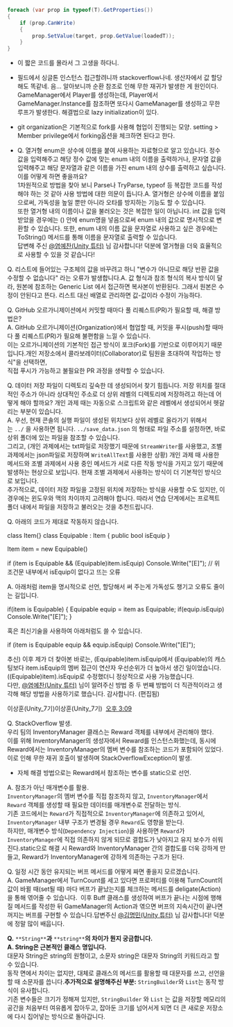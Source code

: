 ~~~c#
foreach (var prop in typeof(T).GetProperties())
{
    if (prop.CanWrite)
    {
        prop.SetValue(target, prop.GetValue(loadedT));
    }
}
~~~
- 이 짧은 코드를 몰라서 그 고생을 하다니.

- 필드에서 싱글톤 인스턴스 접근할려니까 stackoverflow나네. 생산자에서 값 할당해도 똑같네. 음... 알아보니까 순환 참조로 인해 무한 재귀가 발생한 게 원인이다. GameManager에서 Player를 생성하는데, Player에서 GameManager.Instance를 참조하면 또다시 GameManager를 생성하고 무한 루프가 발생한다. 해결법으로 lazy initialization이 있다.

- git organization은 기본적으로 fork를 사용해 협업이 진행되는 모양.  setting > Member privilege에서 forking옵션을 체크하면 된다고 한다.
- Q. 열거형 enum은 상수에 이름을 붙여 사용하는 자료형으로 알고 있습니다. 정수 값을 입력해주고 해당 정수 값에 맞는 enum 내의 이름을 출력하거나, 문자열 값을 입력해주고 해당 문자열과 같은 이름을 가진 enum 내의 상수를 출력하고 싶습니다. 이를 어떻게 하면 좋을까요?  
1차원적으로 방법을 찾아 보니 Parse나 TryParse, typeof 등 복잡한 코드를 작성해야 하는 것 같아 사용 방법에 대한 의문이 듭니다.A. 열거형은 상수에 이름을 붙임으로써, 가독성을 높일 뿐만 아니라 오타를 방지하는 기능도 할 수 있습니다.  
또한 열거형 내의 이름이나 값을 불러오는 것은 복잡한 일이 아닙니다. int 값을 입력 받았을 경우에는 () 안에 enum명을 넣음으로써 enum 내의 값으로 명시적으로 변환할 수 있습니다. 또한, enum 내의 이름 값을 문자열로 사용하고 싶은 경우에는 ToString() 메서드를 통해 이름을 문자열로 출력할 수 있습니다.  
답변해 주신 [@염예찬(Unity 튜터)](https://nbcamp2024.slack.com/team/U06ARC9512N) 님 감사합니다! 덕분에 열거형을 더욱 효율적으로 사용할 수 있을 것 같습니다!

Q. 리스트에 들어있는 구조체의 값을 바꾸려고 하니 "변수가 아니므로 해당 반환 값을 수정할 수 없습니다" 라는 오류가 발생합니다.A. 값 형식과 참조 형식의 복사 방식이 달라, 원본에 참조하는 Generic List 에서 접근하면 복사본이 반환된다. 그래서 원본은 수정이 안된다고 뜬다. 리스트 대신 배열로 관리하면 값-값이라 수정이 가능하다.

Q. GitHub 오르가니제이션에서 커밋할 때마다 풀 리퀘스트(PR)가 필요할 때, 해결 방법은?  
A. GitHub 오르가니제이션(Organization)에서 협업할 때, 커밋을 푸시(push)할 때마다 풀 리퀘스트(PR)가 필요해 불편함을 느낄 수 있습니다.  
이는 오르가니제이션의 기본적인 접근 방식이 포크(Fork)를 기반으로 이루어지기 때문입니다.개인 저장소에서 콜라보레이터(Collaborator)로 팀원을 초대하여 작업하는 방식"을 선택하면,  
직접 푸시가 가능하고 불필요한 PR 과정을 생략할 수 있습니다.

Q. 데이터 저장 파일이 디렉토리 깊숙한 데 생성되어서 찾기 힘듭니다. 저장 위치를 절대적인 주소가 아니라 상대적인 주소로 더 상위 레벨의 디렉토리에 저장하려고 하는데 어떻게 해야 할까요? 개인 과제 때는 자동으로 스크립트와 같은 레벨에서 생성되어서 헷갈리는 부분이 있습니다.  
A. 우선, 현재 콘솔의 실행 파일이 생성된 위치보다 상위 레벨로 올라가기 위해서는 `../` 을 사용하면 됩니다. `../save_data.json` 의 형태로 파일 주소를 설정하면, 바로 상위 폴더에 있는 파일을 참조할 수 있습니다.  
그리고, (개인 과제에서는 txt파일로 저장했기 때문에 `StreamWriter`를 사용했고, 조별 과제에서는 json파일로 저장하며 `WriteAllText`를 사용한 상황) 개인 과제 때 사용한 메서드와 조별 과제에서 사용 중인 메서드가 서로 다른 작동 방식을 가지고 있기 때문에 발생하는 현상으로 보입니다. 현재 조별 과제에서 사용하는 방식이 더 기본적인 방식으로 보입니다.  
추가적으로, 데이터 저장 파일을 고정된 위치에 저장하는 방식을 사용할 수도 있지만, 이 경우에는 윈도우와 맥의 차이까지 고려해야 합니다. 따라서 연습 단계에서는 프로젝트 폴더 내에서 파일을 저장하고 불러오는 것을 추천드립니다.

Q. 아래의 코드가 제대로 작동하지 않습니다.  

class Item{}
class Equipable : Item
{
    public bool isEquip
}

Item item = new Equipable()

if (item is Equipable && (Equipable)item.isEquip) Console.Write("[E]");
// 위 조건문 내부에서 isEquip이 없다고 뜨는 오류

A. 아래처럼 item을 명시적으로 선언, 할당해서 써 주는게 가독성도 챙기고 오류도 줄이는 길입니다.  

if(item is Equipable)
{
    Equipable equip = item as Equipable;
    if(equip.isEquip) Console.Write("[E]");
}

혹은 최신기술을 사용하여 아래처럼도 쓸 수 있습니다.  

if (item is Equipable equip && equip.isEquip) Console.Write("[E]");

추신) 이후 제가 더 찾아본 바로는, (Equipable)item.isEquip에서 (Equipable)의 캐스팅보다 item.isEquip의 멤버 접근이 연산자 우선순위가 더 높아서 생긴 일이었습니다.  
((Equipable)item).isEquip로 수정했더니 정상적으로 사용 가능했습니다.  
다만, [@염예찬(Unity 튜터)](https://nbcamp2024.slack.com/team/U06ARC9512N) 님이 알려주신 방법 중 두 번째 방법이 더 직관적이라고 생각해 해당 방법을 사용하기로 했습니다. 감사합니다. (편집됨)

  
이상훈(Unity_7기)이상훈(Unity_7기)  [오후 3:09](https://nbcamp2024.slack.com/archives/C084CUT1WGN/p1739254175324989)  

Q. StackOverflow 발생.  
우리 팀의 InventoryManager 클래스는 Reward 객체를 내부에서 관리해야 했다.  
이를 위해 InventoryManager의 생성자에서 Reward를 인스턴스화했는데, 동시에 Reward에서는 InventoryManager의 멤버 변수를 참조하는 코드가 포함되어 있었다.  
이로 인해 무한 재귀 호출이 발생하며 StackOverflowException이 발생.  

- 자체 해결 방법으로는 Reward에서 참조하는 변수를 static으로 선언.

A. 참조가 아닌 매개변수를 활용.  
`InventoryManager`의 멤버 변수를 직접 참조하지 않고, `InventoryManager`에서 `Reward` 객체를 생성할 때 필요한 데이터를 매개변수로 전달하는 방식.  
기존 코드에서는 `Reward`가 직접적으로 `InventoryManager`에 의존하고 있어서, `InventoryManager` 내부 구조가 변경될 경우 `Reward`도 영향을 받는다.  
하지만, 매개변수 방식(`Dependency Injection`)을 사용하면 `Reward`가 `InventoryManager`에 직접 의존하지 않게 되므로 결합도가 낮아지고 유지 보수가 쉬워진다.static으로 해결 시 Reward와 InventoryManager 간의 결합도를 더욱 강하게 만들고, Reward가 InventoryManager에 강하게 의존하는 구조가 된다.

Q. 일정 시간 동안 유지되는 버프 메서드를 어떻게 짜면 좋을지 모르겠습니다.  
A. GameManager에서 TurnCount를 세고 있다면 프로퍼티를 이용해 TurnCount의 값이 바뀔 때(set될 때) 마다 버프가 끝났는지를 체크하는 메서드를 deligate(Action)을 통해 엮어줄 수 있습니다.  이후 Buff 클래스를 생성하여 버프가 끝나는 시점에 행해질 메서드를 작성한 뒤 GameManager의 Action과 엮으면 버프의 지속시간이 끝나면 꺼지는 버프를 구현할 수 있습니다.답변주신 [@김명민(Unity 튜터)](https://nbcamp2024.slack.com/team/U06RA6SEDK2) 님 감사합니다! 덕분에 정말 많이 배웁니다.


**Q.** `**String**`**과** `**string**`**의 차이가 뭔지 궁금합니다.**  
**A. String은 근본적인 클래스 명입니다.**  
대문자 String은 string의 원형이고, 소문자 string은 대문자 String의 키워드라고 할 수 있습니다.  
동작 면에서 차이는 없지만, 대체로 클래스의 메서드를 활용할 때 대문자를 쓰고, 선언을 할 때 소문자를 씁니다.**추가적으로 설명해주신 부분:** `StringBuilder`와 `List`는 동작 방식이 유사합니다.  
기존 변수들은 크기가 정해져 있지만, `StringBuilder` 와 `List` 는 값을 저장할 메모리의 공간을 처음부터 여유롭게 잡아두고, 잡아둔 크기를 넘어서게 되면 더 큰 새로운 저장소에 다시 집어넣는 방식으로 돌아갑니다.